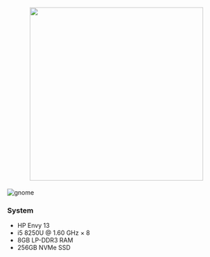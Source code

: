 <h1 align="center">
    <img width="400" src="https://xix.ph0x.me/dotfiles.png">
</h1>

![gnome](https://xix.ph0x.me/1J1wG4.png)

### System
- HP Envy 13 
- i5 8250U @ 1.60 GHz × 8
- 8GB LP-DDR3 RAM
- 256GB NVMe SSD


